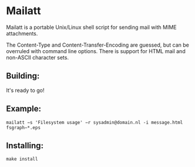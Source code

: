 # Mailatt

Mailatt is a portable Unix/Linux shell script for sending mail with MIME attachments.

The Content-Type and Content-Transfer-Encoding are guessed, but can be overruled with command line options. There is support for HTML mail and non-ASCII character sets.

## Building:

It's ready to go!

## Example:


```
mailatt −s 'Filesystem usage' −r sysadmin@domain.nl -i message.html fsgraph−*.eps
```


## Installing:


```
make install
```

